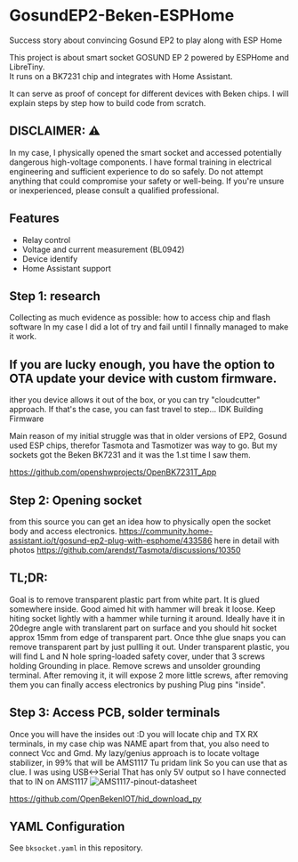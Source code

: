 # GosundEP2-Beken-ESPHome
Success story about convincing Gosund EP2 to play along with ESP Home


This project is about smart socket GOSUND EP 2 powered by ESPHome and LibreTiny.  
It runs on a BK7231 chip and integrates with Home Assistant.

It can serve as proof of concept for different devices with Beken chips. 
I will explain steps by step how to build code from scratch.



## DISCLAIMER: ⚠️ 
In my case, I physically opened the smart socket and accessed potentially dangerous high-voltage components.
I have formal training in electrical engineering and sufficient experience to do so safely.
Do not attempt anything that could compromise your safety or well-being.
If you're unsure or inexperienced, please consult a qualified professional.

## Features
- Relay control
- Voltage and current measurement (BL0942)
- Device identify
- Home Assistant support



## Step 1: research

Collecting as much evidence as possible: how to access chip and flash software
In my case I did a lot of try and fail until I finnally managed to make it work.

## If you are lucky enough, you have the option to OTA update your device with custom firmware.
ither you device allows it out of the box,
or you can try "cloudcutter" approach. If that's the case, you can fast travel to step... IDK Building Firmware


Main reason of my initial struggle was that in older versions of EP2, Gosund used ESP chips, therefor Tasmota and Tasmotizer was way to go.
But my sockets got the Beken BK7231 and it was the 1.st time I saw them. 


https://github.com/openshwprojects/OpenBK7231T_App



## Step 2: Opening socket

from this source you can get an idea how to physically open the socket body and access electronics.
https://community.home-assistant.io/t/gosund-ep2-plug-with-esphome/433586
here in detail with photos
https://github.com/arendst/Tasmota/discussions/10350

## TL;DR: 
Goal is to remove transparent plastic part from white part. It is glued somewhere inside. Good aimed hit with hammer will break it loose.
Keep hiting socket lightly with a hammer while turning it around. Ideally have it in 20degre angle with translarent part on surface 
and you should hit socket approx 15mm from edge of transparent part. Once thhe glue snaps you can remove transparent part by just pullling it out.
Under transparent plastic, you will find L and N hole spring-loaded safety cover, under that 3 screws holding Grounding in place.
Remove screws and unsolder grounding terminal. After removing it, it will expose 2 more little screws, after removing them you can finally access electronics 
by pushing Plug pins "inside". 

## Step 3: Access PCB, solder terminals
Once you will have the insides out :D you will locate chip and TX RX terminals, in my case chip was NAME apart from that, you also need to connect Vcc and Gmd.
My lazy/genius approach is to locate voltage stabilizer, in 99% that will be AMS1117 Tu pridam link
So you can use that as clue. I was using USB<->Serial That has only 5V output so I have connected that to IN on AMS1117
![AMS1117-pinout-datasheet](https://github.com/user-attachments/assets/b45a4c09-6fcd-4157-bea2-08239b2e7f2a)


https://github.com/OpenBekenIOT/hid_download_py



## YAML Configuration
See `bksocket.yaml` in this repository.

